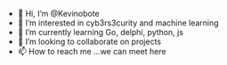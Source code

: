 - 👋 Hi, I’m @Kevinobote
- 👀 I’m interested in cyb3rs3curity and machine learning
- 🌱 I’m currently learning Go, delphi, python, js
- 💞️ I’m looking to collaborate on projects
- 📫 How to reach me ...we can meet here

<!---
Kevinobote/Kevinobote is a ✨ special ✨ repository because its `README.md` (this file) appears on your GitHub profile.
You can click the Preview link to take a look at your changes.
--->
